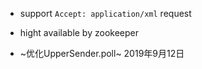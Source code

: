 * support ```Accept: application/xml``` request
* hight available by zookeeper

* ~优化UpperSender.poll~ 2019年9月12日